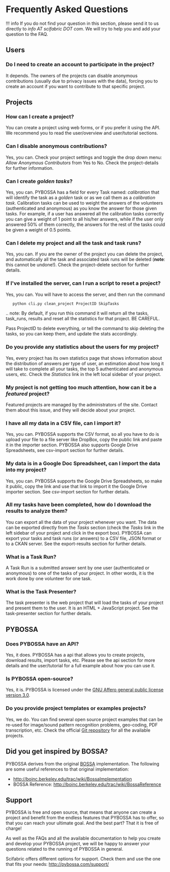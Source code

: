 # Frequently Asked Questions

!!! info
    If you do not find your question in this section, please send it to us
    directly to *info AT scifabric DOT com*. We will try to help you and
    add your question to the FAQ.


## Users

### Do I need to create an account to participate in the project?

It depends. The owners of the projects can disable anonymous
contributions (usually due to privacy issues with the data), forcing you
to create an account if you want to contribute to that specific project.

## Projects

### How can I create a project?

You can create a project using web forms, or if you prefer it using the
API. We recommend you to read the user/overview and user/tutorial
sections.

### Can I disable anonymous contributions?

Yes, you can. Check your project settings and toggle the drop down menu:
*Allow Anonymous Contributors* from Yes to No. Check the project-details
for further information.

### Can I create *golden tasks*?

Yes, you can. PYBOSSA has a field for every Task named: *calibration*
that will identify the task as a *golden* task or as we call them as a
*calibration task*. Calibration tasks can be used to weight the answers
of the volunteers (authenticated and anonymous) as you know the answer
for those given tasks. For example, if a user has answered all the
calibration tasks correctly you can give a weight of 1 point to all
his/her answers, while if the user only answered 50% of them correctly,
the answers for the rest of the tasks could be given a weight of 0.5
points.

### Can I delete my project and all the task and task runs?

Yes, you can. If you are the owner of the project you can delete the
project, and automatically all the task and associated task runs will be
deleted (**note**: this cannot be undone!). Check the project-delete
section for further details.

### If I've installed the server, can I run a script to reset a project?

Yes, you can. You will have to access the server, and then run the command

``` python
   python cli.py clean_project ProjectID SkipTasks
```

.. note:
   By default, if you run this command it will return all the tasks,
   task_runs, results and reset all the statistics for that project.
   BE CAREFUL.

Pass ProjectID to delete everything, or tell the command to skip deleting
the tasks, so you can keep them, and update the stats accordingly.


### Do you provide any statistics about the users for my project?

Yes, every project has its own statistics page that shows information
about the distribution of answers per type of user, an estimation about
how long it will take to complete all your tasks, the top 5
authenticated and anonymous users, etc. Check the *Statistics* link in
the left local sidebar of your project.

### My project is not getting too much attention, how can it be a *featured* project?

Featured projects are managed by the administrators of the site. Contact
them about this issue, and they will decide about your project.

### I have all my data in a CSV file, can I import it?

Yes, you can. PYBOSSA supports the CSV format, so all you have to do is
upload your file to a file server like DropBox, copy the public link and
paste it in the importer section. PYBOSSA also supports Google Drive
Spreadsheets, see csv-import section for further details.

### My data is in a Google Doc Spreadsheet, can I import the data into my project?

Yes, you can. PYBOSSA supports the Google Drive Spreadsheets, so make it
public, copy the link and use that link to import it the Google Drive
importer section. See csv-import section for further details.

### All my tasks have been completed, how do I download the results to analyze them?

You can export all the data of your project whenever you want. The data
can be exported directly from the *Tasks* section (check the *Tasks*
link in the left sidebar of your project and click in the export box).
PYBOSSA can export your tasks and task runs (or answers) to a CSV file,
JSON format or to a CKAN server. See the export-results section for
further details.

### What is a Task Run?

A Task Run is a submitted answer sent by one user (authenticated or
anonymous) to one of the tasks of your project. In other words, it is
the work done by one volunteer for one task.

### What is the Task Presenter?

The task presenter is the web project that will load the tasks of your
project and present them to the user. It is an HTML + JavaScript
project. See the task-presenter section for further details.

## PYBOSSA

### Does PYBOSSA have an API?

Yes, it does. PYBOSSA has a api that allows you to create projects,
download results, import tasks, etc. Please see the api section for more
details and the user/tutorial for a full example about how you can use
it.

### Is PYBOSSA open-source?

Yes, it is. PYBOSSA is licensed under the [GNU Affero general public
license version 3.0](http://www.gnu.org/licenses/agpl-3.0.html).

### Do you provide project templates or examples projects?

Yes, we do. You can find several open source project examples that can
be re-used for image/sound pattern recognition problems, geo-coding, PDF
transcription, etc. Check the official [Git
repository](http://github.com/Scifabric/) for all the available
projects.

## Did you get inspired by BOSSA?

PYBOSSA derives from the original [BOSSA](http://bossa.berkeley.edu/)
implementation. The following are some useful references to that
original implementation:

- http://boinc.berkeley.edu/trac/wiki/BossaImplementation
- BOSSA Reference: http://boinc.berkeley.edu/trac/wiki/BossaReference


## Support

PYBOSSA is free and open source, that means that anyone can create a
project and benefit from the endless features that PYBOSSA has to offer,
so that you can reach your ultimate goal. And the best part? That it is
free of charge!

As well as the FAQs and all the available documentation to help you
create and develop your PYBOSSA project, we will be happy to answer your
questions related to the running of PYBOSSA in general.

Scifabric offers different options for support. Check them and use the
one that fits your needs: <http://pybossa.com/support/>

